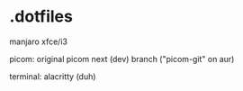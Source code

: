 # .dotfiles
manjaro xfce/i3

picom: original picom next (dev) branch ("picom-git" on aur)

terminal: alacritty (duh)
